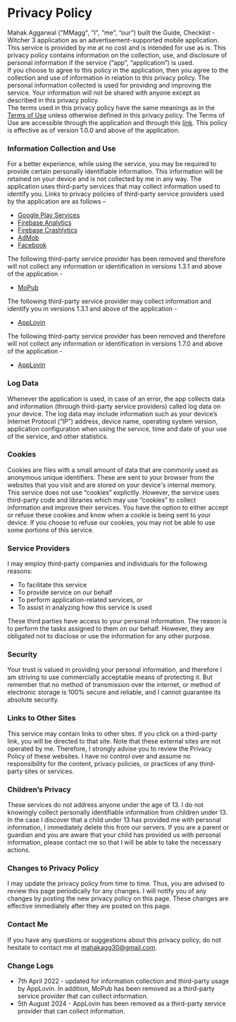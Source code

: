# Privacy Policy

Mahak Aggarwal ("MMagg", "I", “me”, “our”) built the Guide, Checklist - Witcher 3 application as an advertisement-supported mobile application. This service is provided by me at no cost and is intended for use as is. This privacy policy contains information on the collection, use, and disclosure of personal information if the service (“app”, “application”) is used.  
If you choose to agree to this policy in the application, then you agree to the collection and use of information in relation to this privacy policy. The personal information collected is used for providing and improving the service. Your information will not be shared with anyone except as described in this privacy policy.  
The terms used in this privacy policy have the same meanings as in the [Terms of Use](https://github.com/MMagg-dev/Guide_Checklist_The_Witcher_3/blob/main/legal/Terms_of_Use.md) unless otherwise defined in this privacy policy. The Terms of Use are accessible through the application and through this [link](https://github.com/MMagg-dev/Guide_Checklist_The_Witcher_3/blob/main/legal/Terms_of_Use.md).
This policy is effective as of version 1.0.0 and above of the application.


### Information Collection and Use
For a better experience, while using the service, you may be required to provide certain personally identifiable information. This information will be retained on your device and is not collected by me in any way. 
The application uses third-party services that may collect information used to identify you. Links to privacy policies of third-party service providers used by the application are as follows – 
* [Google Play Services](https://policies.google.com/privacy)
* [Firebase Analytics](https://firebase.google.com/policies/analytics)
* [Firebase Crashlytics](https://firebase.google.com/terms/crashlytics)
* [AdMob](https://support.google.com/admob/answer/6128543?hl=en)
* [Facebook](https://www.facebook.com/about/privacy/update/printable)

The following third-party service provider has been removed and therefore will not collect any information or identification in versions 1.3.1 and above of the application - 
* [MoPub](https://www.mopub.com/en/legal/privacy)

The following third-party service provider may collect information and identify you in versions 1.3.1 and above of the application -
* [AppLovin](https://www.applovin.com/privacy/)

The following third-party service provider has been removed and therefore will not collect any information or identification in versions 1.7.0 and above of the application - 
* [AppLovin](https://www.applovin.com/privacy/)


### Log Data
Whenever the application is used, in case of an error, the app collects data and information (through third-party service providers) called log data on your device. The log data may include information such as your device’s Internet Protocol (“IP”) address, device name, operating system version, application configuration when using the service, time and date of your use of the service, and other statistics.

### Cookies
Cookies are files with a small amount of data that are commonly used as anonymous unique identifiers. These are sent to your browser from the websites that you visit and are stored on your device's internal memory.  
This service does not use “cookies” explicitly. However, the service uses third-party code and libraries which may use “cookies” to collect information and improve their services. You have the option to either accept or refuse these cookies and know when a cookie is being sent to your device. If you choose to refuse our cookies, you may not be able to use some portions of this service. 

### Service Providers
I may employ third-party companies and individuals for the following reasons: 
*	To facilitate this service
*	To provide service on our behalf
*	To perform application-related services, or
*	To assist in analyzing how this service is used

These third parties have access to your personal information. The reason is to perform the tasks assigned to them on our behalf. However, they are obligated not to disclose or use the information for any other purpose. 

### Security
Your trust is valued in providing your personal information, and therefore I am striving to use commercially acceptable means of protecting it. But remember that no method of transmission over the internet, or method of electronic storage is 100% secure and reliable, and I cannot guarantee its absolute security.

### Links to Other Sites
This service may contain links to other sites. If you click on a third-party link, you will be directed to that site. Note that these external sites are not operated by me. Therefore, I strongly advise you to review the Privacy Policy of these websites. I have no control over and assume no responsibility for the content, privacy policies, or practices of any third-party sites or services.

### Children’s Privacy
These services do not address anyone under the age of 13. I do not knowingly collect personally identifiable information from children under 13. In the case I discover that a child under 13 has provided me with personal information, I immediately delete this from our servers. If you are a parent or guardian and you are aware that your child has provided us with personal information, please contact me so that I will be able to take the necessary actions.

### Changes to Privacy Policy
I may update the privacy policy from time to time. Thus, you are advised to review this page periodically for any changes. I will notify you of any changes by posting the new privacy policy on this page. These changes are effective immediately after they are posted on this page.

### Contact Me
If you have any questions or suggestions about this privacy policy, do not hesitate to contact me at [mahakagg30@gmail.com](mailto:mahakagg30@gmail.com).

### Change Logs
* 7th April 2022 - updated for information collection and third-party usage by AppLovin. In addition, MoPub has been removed as a third-party service provider that can collect information.
* 5th August 2024 - AppLovin has been removed as a third-party service provider that can collect information.
